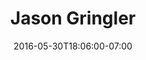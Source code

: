 ---
title: "Jason Gringler"
description: "Jason Gringler is an incredibly talented contemporary artist based in Brooklyn, NY. This project involved the design and development of a new website, in addition to a monograph of his work which was funded and produced by Galerie Stephan Roepke in Germany."
date: "2016-05-30T18:06:00-07:00"
gallery: 
  - 
    url: "/assets/images/untitled.png"
    caption: " "
  - 
    url: "/assets/images/gringler-2.jpg"
    caption: " "
  - 
    url: "/assets/images/gringler-book-concepts-1-optimized-1.jpg"
    caption: " "
  - 
    url: "/assets/images/gringler-book-concepts-1-optimized-2.jpg"
    caption: " "
  - 
    url: "/assets/images/gringler-book-concepts-1-optimized-3.jpg"
    caption: " "
  - 
    url: "/assets/images/gringler-book-concepts-1-optimized.jpg"
    caption: " "
  - 
    url: "/assets/images/Screen%20shot%202011-07-12%20at%202.48.49%20PM.png"
    caption: " "
tags: "print,art"
---